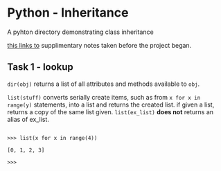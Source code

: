 
# Python - Inheritance

A pyhton directory demonstrating class inheritance

[this links to](https://github.com/Jabulani-N/holbertonschool-higher_level_programming/blob/main/python-examples/inheritence_notes.md) supplimentary notes taken before the project began.

## Task 1 - lookup

`dir(obj)` returns a list of all attributes and methods available to `obj`.

`list(stuff)` converts serially create items, such as from `x for x in range(y)` statements, into a list and returns the created list. if given a list, returns a copy of the same list given. `list(ex_list)` **does not** returns an alias of ex_list.

```

>>> list(x for x in range(4))

[0, 1, 2, 3]

>>>

```
